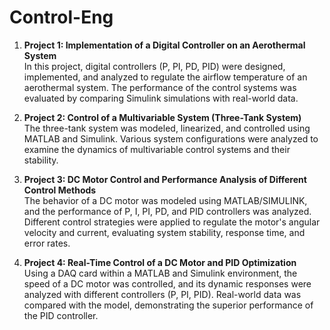 # Control-Eng

1. **Project 1: Implementation of a Digital Controller on an Aerothermal System**  
   In this project, digital controllers (P, PI, PD, PID) were designed, implemented, and analyzed to regulate the airflow temperature of an aerothermal system. The performance of the control systems was evaluated by comparing Simulink simulations with real-world data.

2. **Project 2: Control of a Multivariable System (Three-Tank System)**  
   The three-tank system was modeled, linearized, and controlled using MATLAB and Simulink. Various system configurations were analyzed to examine the dynamics of multivariable control systems and their stability.

3. **Project 3: DC Motor Control and Performance Analysis of Different Control Methods**  
   The behavior of a DC motor was modeled using MATLAB/SIMULINK, and the performance of P, I, PI, PD, and PID controllers was analyzed. Different control strategies were applied to regulate the motor's angular velocity and current, evaluating system stability, response time, and error rates.

4. **Project 4: Real-Time Control of a DC Motor and PID Optimization**  
   Using a DAQ card within a MATLAB and Simulink environment, the speed of a DC motor was controlled, and its dynamic responses were analyzed with different controllers (P, PI, PID). Real-world data was compared with the model, demonstrating the superior performance of the PID controller.
